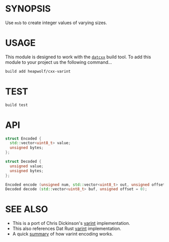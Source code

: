 # SYNOPSIS
Use `msb` to create integer values of varying sizes.


# USAGE
This module is designed to work with the [`datcxx`][0] build tool. To add this
module to your project us the following command...

```bash
build add heapwolf/cxx-varint
```


# TEST

```bash
build test
```


# API

```c++
struct Encoded {
  std::vector<uint8_t> value;
  unsigned bytes;
};

struct Decoded {
  unsigned value;
  unsigned bytes;
};
```

```c++
Encoded encode (unsigned num, std::vector<uint8_t> out, unsigned offset = 0);
Decoded decode (std::vector<uint8_t> buf, unsigned offset = 0);
```

# SEE ALSO

- This is a port of Chris Dickinson's [varint][0] implementation.
- This also references Dat Rust [varint][1] implementation.
- A quick [summary][2] of how varint encoding works.

[0]:https://github.com/chrisdickinson/varint
[1]:https://github.com/datrs/varinteger
[2]:https://developers.google.com/protocol-buffers/docs/encoding
